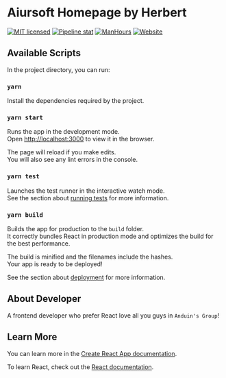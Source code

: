 # Aiursoft Homepage by Herbert

[![MIT licensed](https://img.shields.io/badge/license-MIT-blue.svg)](https://gitlab.aiursoft.cn/aiursoft/homepage/-/blob/master/LICENSE)
[![Pipeline stat](https://gitlab.aiursoft.cn/aiursoft/homepage/badges/master/pipeline.svg)](https://gitlab.aiursoft.cn/aiursoft/homepage/-/pipelines)
[![ManHours](https://manhours.aiursoft.cn/r/gitlab.aiursoft.cn/aiursoft/homepage.svg)](https://gitlab.aiursoft.cn/aiursoft/homepage/-/commits/master?ref_type=heads)
[![Website](https://img.shields.io/website?url=https%3A%2F%2Fwww.aiursoft.cn%2F)](https://www.aiursoft.cn)

## Available Scripts

In the project directory, you can run:

### `yarn` 
Install the dependencies required by the project.

### `yarn start`

Runs the app in the development mode.\
Open [http://localhost:3000](http://localhost:3000) to view it in the browser.

The page will reload if you make edits.\
You will also see any lint errors in the console.

### `yarn test`

Launches the test runner in the interactive watch mode.\
See the section about [running tests](https://facebook.github.io/create-react-app/docs/running-tests) for more information.

### `yarn build`

Builds the app for production to the `build` folder.\
It correctly bundles React in production mode and optimizes the build for the best performance.

The build is minified and the filenames include the hashes.\
Your app is ready to be deployed!

See the section about [deployment](https://facebook.github.io/create-react-app/docs/deployment) for more information.

## About Developer
A frontend developer who prefer React love all you guys in `Anduin's Group`!
## Learn More

You can learn more in the [Create React App documentation](https://facebook.github.io/create-react-app/docs/getting-started).

To learn React, check out the [React documentation](https://reactjs.org/).
